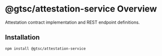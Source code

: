 # @gtsc/attestation-service Overview

Attestation contract implementation and REST endpoint definitions.

## Installation

```shell
npm install @gtsc/attestation-service
```
